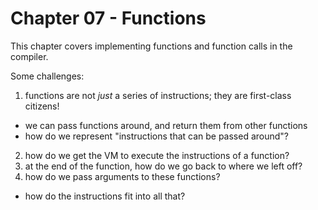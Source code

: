 # Chapter 07 - Functions

This chapter covers implementing functions and function calls in the compiler.

Some challenges:
1. functions are not *just* a series of instructions; they are first-class citizens!
  - we can pass functions around, and return them from other functions
  - how do we represent "instructions that can be passed around"?
2. how do we get the VM to execute the instructions of a function?
3. at the end of the function, how do we go back to where we left off?
4. how do we pass arguments to these functions?
  - how do the instructions fit into all that?